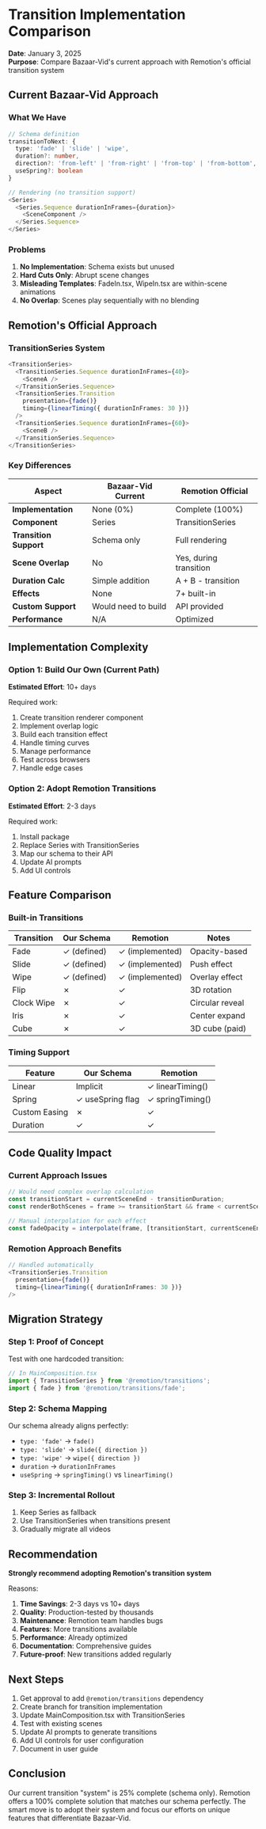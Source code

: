 # Transition Implementation Comparison

**Date**: January 3, 2025  
**Purpose**: Compare Bazaar-Vid's current approach with Remotion's official transition system

## Current Bazaar-Vid Approach

### What We Have
```typescript
// Schema definition
transitionToNext: {
  type: 'fade' | 'slide' | 'wipe',
  duration?: number,
  direction?: 'from-left' | 'from-right' | 'from-top' | 'from-bottom',
  useSpring?: boolean
}

// Rendering (no transition support)
<Series>
  <Series.Sequence durationInFrames={duration}>
    <SceneComponent />
  </Series.Sequence>
</Series>
```

### Problems
1. **No Implementation**: Schema exists but unused
2. **Hard Cuts Only**: Abrupt scene changes
3. **Misleading Templates**: FadeIn.tsx, WipeIn.tsx are within-scene animations
4. **No Overlap**: Scenes play sequentially with no blending

## Remotion's Official Approach

### TransitionSeries System
```typescript
<TransitionSeries>
  <TransitionSeries.Sequence durationInFrames={40}>
    <SceneA />
  </TransitionSeries.Sequence>
  <TransitionSeries.Transition
    presentation={fade()}
    timing={linearTiming({ durationInFrames: 30 })}
  />
  <TransitionSeries.Sequence durationInFrames={60}>
    <SceneB />
  </TransitionSeries.Sequence>
</TransitionSeries>
```

### Key Differences

| Aspect | Bazaar-Vid Current | Remotion Official |
|--------|-------------------|-------------------|
| **Implementation** | None (0%) | Complete (100%) |
| **Component** | Series | TransitionSeries |
| **Transition Support** | Schema only | Full rendering |
| **Scene Overlap** | No | Yes, during transition |
| **Duration Calc** | Simple addition | A + B - transition |
| **Effects** | None | 7+ built-in |
| **Custom Support** | Would need to build | API provided |
| **Performance** | N/A | Optimized |

## Implementation Complexity

### Option 1: Build Our Own (Current Path)
**Estimated Effort**: 10+ days

Required work:
1. Create transition renderer component
2. Implement overlap logic
3. Build each transition effect
4. Handle timing curves
5. Manage performance
6. Test across browsers
7. Handle edge cases

### Option 2: Adopt Remotion Transitions
**Estimated Effort**: 2-3 days

Required work:
1. Install package
2. Replace Series with TransitionSeries
3. Map our schema to their API
4. Update AI prompts
5. Add UI controls

## Feature Comparison

### Built-in Transitions

| Transition | Our Schema | Remotion | Notes |
|------------|-----------|----------|-------|
| Fade | ✓ (defined) | ✓ (implemented) | Opacity-based |
| Slide | ✓ (defined) | ✓ (implemented) | Push effect |
| Wipe | ✓ (defined) | ✓ (implemented) | Overlay effect |
| Flip | ✗ | ✓ | 3D rotation |
| Clock Wipe | ✗ | ✓ | Circular reveal |
| Iris | ✗ | ✓ | Center expand |
| Cube | ✗ | ✓ | 3D cube (paid) |

### Timing Support

| Feature | Our Schema | Remotion |
|---------|-----------|----------|
| Linear | Implicit | ✓ linearTiming() |
| Spring | ✓ useSpring flag | ✓ springTiming() |
| Custom Easing | ✗ | ✓ |
| Duration | ✓ | ✓ |

## Code Quality Impact

### Current Approach Issues
```typescript
// Would need complex overlap calculation
const transitionStart = currentSceneEnd - transitionDuration;
const renderBothScenes = frame >= transitionStart && frame < currentSceneEnd;

// Manual interpolation for each effect
const fadeOpacity = interpolate(frame, [transitionStart, currentSceneEnd], [0, 1]);
```

### Remotion Approach Benefits
```typescript
// Handled automatically
<TransitionSeries.Transition
  presentation={fade()}
  timing={linearTiming({ durationInFrames: 30 })}
/>
```

## Migration Strategy

### Step 1: Proof of Concept
Test with one hardcoded transition:
```typescript
// In MainComposition.tsx
import { TransitionSeries } from '@remotion/transitions';
import { fade } from '@remotion/transitions/fade';
```

### Step 2: Schema Mapping
Our schema already aligns perfectly:
- `type: 'fade'` → `fade()`
- `type: 'slide'` → `slide({ direction })`
- `type: 'wipe'` → `wipe({ direction })`
- `duration` → `durationInFrames`
- `useSpring` → `springTiming()` vs `linearTiming()`

### Step 3: Incremental Rollout
1. Keep Series as fallback
2. Use TransitionSeries when transitions present
3. Gradually migrate all videos

## Recommendation

**Strongly recommend adopting Remotion's transition system**

Reasons:
1. **Time Savings**: 2-3 days vs 10+ days
2. **Quality**: Production-tested by thousands
3. **Maintenance**: Remotion team handles bugs
4. **Features**: More transitions available
5. **Performance**: Already optimized
6. **Documentation**: Comprehensive guides
7. **Future-proof**: New transitions added regularly

## Next Steps

1. Get approval to add `@remotion/transitions` dependency
2. Create branch for transition implementation
3. Update MainComposition.tsx with TransitionSeries
4. Test with existing scenes
5. Update AI prompts to generate transitions
6. Add UI controls for user configuration
7. Document in user guide

## Conclusion

Our current transition "system" is 25% complete (schema only). Remotion offers a 100% complete solution that matches our schema perfectly. The smart move is to adopt their system and focus our efforts on unique features that differentiate Bazaar-Vid.